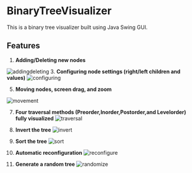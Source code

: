 # BinaryTreeVisualizer
This is a binary tree visualizer built using Java Swing GUI. 
## Features
1. **Adding/Deleting new nodes**

![addingdeleting](https://user-images.githubusercontent.com/72180759/148437602-c2791f0c-27f3-43d0-a1cd-37366ffaf735.gif)
3. **Configuring node settings (right/left children and values)**
![configuring](https://user-images.githubusercontent.com/72180759/148437948-27636656-cbc1-41c6-8aad-ed1970100300.gif)

5. **Moving nodes, screen drag, and zoom**

![movement](https://user-images.githubusercontent.com/72180759/148438112-2de1a122-6ae7-40f0-a777-ffd02faf8409.gif)

7. **Four traversal methods (Preorder,Inorder,Postorder,and Levelorder) fully visualized**
![traversal](https://user-images.githubusercontent.com/72180759/148438573-bca2b467-c04c-41f2-a6c5-00e6ef9ac37f.gif)


9. **Invert the tree**
![invert](https://user-images.githubusercontent.com/72180759/148439242-6cc5e267-67e8-4d9c-bcdc-20f41c6a0a6e.gif)

11. **Sort the tree**
![sort](https://user-images.githubusercontent.com/72180759/148439261-fb3f970f-c855-4563-bc7f-68d99085360a.gif)


13. **Automatic reconfiguration**
![reconfigure](https://user-images.githubusercontent.com/72180759/148439275-d28e4d3b-7d01-4982-ba91-fc43d7506f4d.gif)


15. **Generate a random tree**
![randomize](https://user-images.githubusercontent.com/72180759/148439291-5acaa31c-3f19-4d32-b8e6-fa6311493239.gif)
